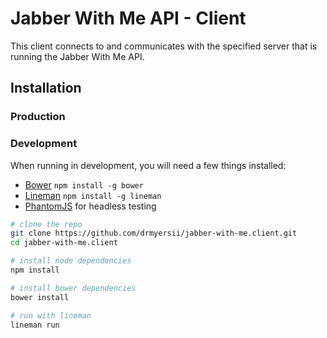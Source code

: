 # Jabber With Me API - Client

This client connects to and communicates with the specified server that is running the Jabber With Me API.

## Installation

### Production

### Development

When running in development, you will need a few things installed:

- [Bower](http://bower.io/) ```npm install -g bower```
- [Lineman](http://linemanjs.com/) ```npm install -g lineman```
- [PhantomJS](http://phantomjs.org/) for headless testing

```bash
# clone the repo
git clone https://github.com/drmyersii/jabber-with-me.client.git
cd jabber-with-me.client

# install node dependencies
npm install

# install bower dependencies
bower install

# run with lineman
lineman run
```